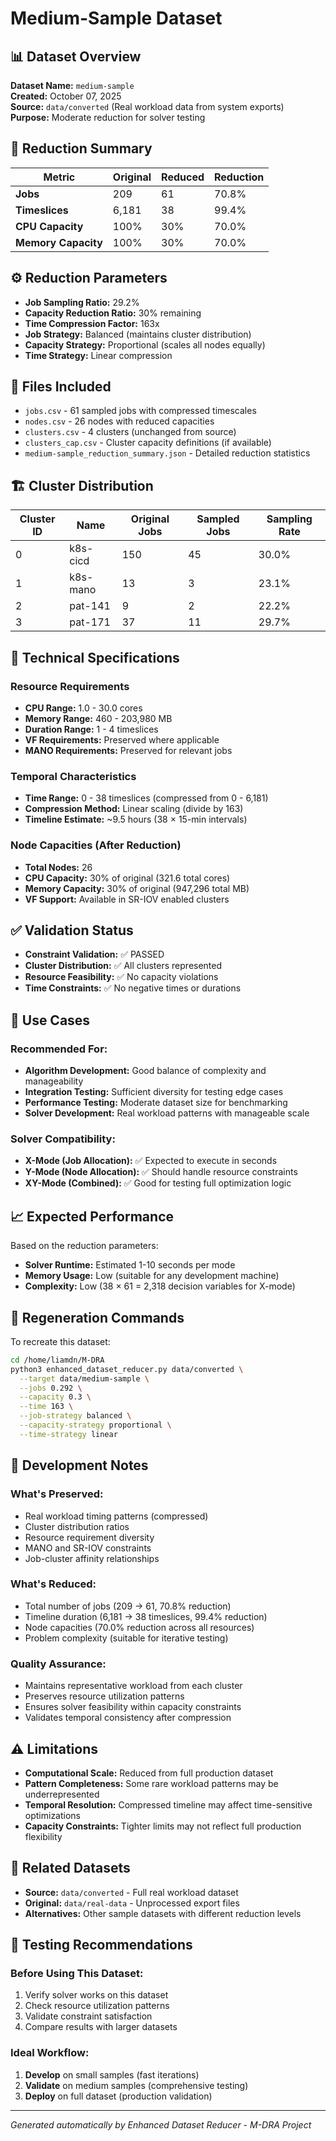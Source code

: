 # Medium-Sample Dataset

## 📊 Dataset Overview

**Dataset Name:** `medium-sample`  
**Created:** October 07, 2025  
**Source:** `data/converted` (Real workload data from system exports)  
**Purpose:** Moderate reduction for solver testing  

## 🎯 Reduction Summary

| Metric | Original | Reduced | Reduction |
|--------|----------|---------|-----------|
| **Jobs** | 209 | 61 | 70.8% |
| **Timeslices** | 6,181 | 38 | 99.4% |
| **CPU Capacity** | 100% | 30% | 70.0% |
| **Memory Capacity** | 100% | 30% | 70.0% |

## ⚙️ Reduction Parameters

- **Job Sampling Ratio:** 29.2%
- **Capacity Reduction Ratio:** 30% remaining
- **Time Compression Factor:** 163x
- **Job Strategy:** Balanced (maintains cluster distribution)
- **Capacity Strategy:** Proportional (scales all nodes equally)
- **Time Strategy:** Linear compression

## 📁 Files Included

- `jobs.csv` - 61 sampled jobs with compressed timescales
- `nodes.csv` - 26 nodes with reduced capacities  
- `clusters.csv` - 4 clusters (unchanged from source)
- `clusters_cap.csv` - Cluster capacity definitions (if available)
- `medium-sample_reduction_summary.json` - Detailed reduction statistics

## 🏗️ Cluster Distribution

| Cluster ID | Name | Original Jobs | Sampled Jobs | Sampling Rate |
|------------|------|---------------|--------------|---------------|
| 0 | k8s-cicd | 150 | 45 | 30.0% |
| 1 | k8s-mano | 13 | 3 | 23.1% |
| 2 | pat-141 | 9 | 2 | 22.2% |
| 3 | pat-171 | 37 | 11 | 29.7% |

## 🔧 Technical Specifications

### Resource Requirements
- **CPU Range:** 1.0 - 30.0 cores
- **Memory Range:** 460 - 203,980 MB
- **Duration Range:** 1 - 4 timeslices
- **VF Requirements:** Preserved where applicable
- **MANO Requirements:** Preserved for relevant jobs

### Temporal Characteristics
- **Time Range:** 0 - 38 timeslices (compressed from 0 - 6,181)
- **Compression Method:** Linear scaling (divide by 163)
- **Timeline Estimate:** ~9.5 hours (38 × 15-min intervals)

### Node Capacities (After Reduction)
- **Total Nodes:** 26
- **CPU Capacity:** 30% of original (321.6 total cores)
- **Memory Capacity:** 30% of original (947,296 total MB)
- **VF Support:** Available in SR-IOV enabled clusters

## ✅ Validation Status

- **Constraint Validation:** ✅ PASSED
- **Cluster Distribution:** ✅ All clusters represented
- **Resource Feasibility:** ✅ No capacity violations
- **Time Constraints:** ✅ No negative times or durations

## 🎯 Use Cases

### Recommended For:
- **Algorithm Development:** Good balance of complexity and manageability
- **Integration Testing:** Sufficient diversity for testing edge cases
- **Performance Testing:** Moderate dataset size for benchmarking
- **Solver Development:** Real workload patterns with manageable scale

### Solver Compatibility:
- **X-Mode (Job Allocation):** ✅ Expected to execute in seconds
- **Y-Mode (Node Allocation):** ✅ Should handle resource constraints
- **XY-Mode (Combined):** ✅ Good for testing full optimization logic

## 📈 Expected Performance

Based on the reduction parameters:
- **Solver Runtime:** Estimated 1-10 seconds per mode
- **Memory Usage:** Low (suitable for any development machine)
- **Complexity:** Low (38 × 61 = 2,318 decision variables for X-mode)

## 🔄 Regeneration Commands

To recreate this dataset:
```bash
cd /home/liamdn/M-DRA
python3 enhanced_dataset_reducer.py data/converted \
  --target data/medium-sample \
  --jobs 0.292 \
  --capacity 0.3 \
  --time 163 \
  --job-strategy balanced \
  --capacity-strategy proportional \
  --time-strategy linear
```

## 📝 Development Notes

### What's Preserved:
- Real workload timing patterns (compressed)
- Cluster distribution ratios
- Resource requirement diversity  
- MANO and SR-IOV constraints
- Job-cluster affinity relationships

### What's Reduced:
- Total number of jobs (209 → 61, 70.8% reduction)
- Timeline duration (6,181 → 38 timeslices, 99.4% reduction)
- Node capacities (70.0% reduction across all resources)
- Problem complexity (suitable for iterative testing)

### Quality Assurance:
- Maintains representative workload from each cluster
- Preserves resource utilization patterns
- Ensures solver feasibility within capacity constraints
- Validates temporal consistency after compression

## ⚠️ Limitations

- **Computational Scale:** Reduced from full production dataset
- **Pattern Completeness:** Some rare workload patterns may be underrepresented
- **Temporal Resolution:** Compressed timeline may affect time-sensitive optimizations
- **Capacity Constraints:** Tighter limits may not reflect full production flexibility

## 🔗 Related Datasets

- **Source:** `data/converted` - Full real workload dataset
- **Original:** `data/real-data` - Unprocessed export files
- **Alternatives:** Other sample datasets with different reduction levels

## 🧪 Testing Recommendations

### Before Using This Dataset:
1. Verify solver works on this dataset
2. Check resource utilization patterns
3. Validate constraint satisfaction
4. Compare results with larger datasets

### Ideal Workflow:
1. **Develop** on small samples (fast iterations)
2. **Validate** on medium samples (comprehensive testing)
3. **Deploy** on full dataset (production validation)

---

*Generated automatically by Enhanced Dataset Reducer - M-DRA Project*